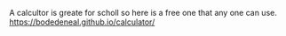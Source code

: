 A calcultor is greate for scholl so here is a free one that any one can use.
https://bodedeneal.github.io/calculator/
